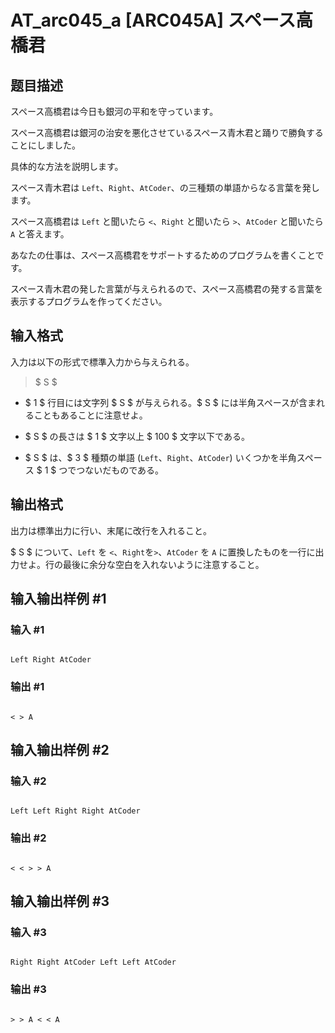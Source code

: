# AT_arc045_a [ARC045A] スペース高橋君

## 题目描述

[problemUrl]: https://atcoder.jp/contests/arc045/tasks/arc045_a

スペース高橋君は今日も銀河の平和を守っています。

スペース高橋君は銀河の治安を悪化させているスペース青木君と踊りで勝負することにしました。

具体的な方法を説明します。

スペース青木君は `Left`、`Right`、`AtCoder`、の三種類の単語からなる言葉を発します。

スペース高橋君は `Left` と聞いたら `<`、`Right` と聞いたら `>`、`AtCoder` と聞いたら `A` と答えます。

あなたの仕事は、スペース高橋君をサポートするためのプログラムを書くことです。

スペース青木君の発した言葉が与えられるので、スペース高橋君の発する言葉を表示するプログラムを作ってください。

## 输入格式

入力は以下の形式で標準入力から与えられる。

> $ S $

- $ 1 $ 行目には文字列 $ S $ が与えられる。$ S $ には半角スペースが含まれることもあることに注意せよ。
- $ S $ の長さは $ 1 $ 文字以上 $ 100 $ 文字以下である。
- $ S $ は、$ 3 $ 種類の単語 (`Left`、`Right`、`AtCoder`) いくつかを半角スペース $ 1 $ つでつないだものである。

## 输出格式

出力は標準出力に行い、末尾に改行を入れること。

$ S $ について、`Left` を `<`、`Right`を`>`、`AtCoder` を `A` に置換したものを一行に出力せよ。行の最後に余分な空白を入れないように注意すること。

## 输入输出样例 #1

### 输入 #1

```
Left Right AtCoder
```

### 输出 #1

```
< > A
```

## 输入输出样例 #2

### 输入 #2

```
Left Left Right Right AtCoder
```

### 输出 #2

```
< < > > A
```

## 输入输出样例 #3

### 输入 #3

```
Right Right AtCoder Left Left AtCoder
```

### 输出 #3

```
> > A < < A
```